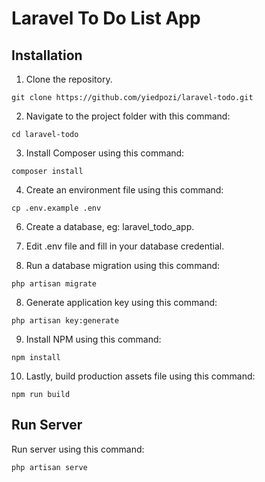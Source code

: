 # Laravel To Do List App

## Installation

1. Clone the repository.
```
git clone https://github.com/yiedpozi/laravel-todo.git
```

2. Navigate to the project folder with this command:
```
cd laravel-todo
```

3. Install Composer using this command:
```
composer install
```

4. Create an environment file using this command:
```
cp .env.example .env
```

6. Create a database, eg: laravel_todo_app.

5. Edit .env file and fill in your database credential.

7. Run a database migration using this command:
```
php artisan migrate
```

8. Generate application key using this command:
```
php artisan key:generate
```

9. Install NPM using this command:
```
npm install
```

10. Lastly, build production assets file using this command:
```
npm run build
```

## Run Server

Run server using this command:
```
php artisan serve
```
